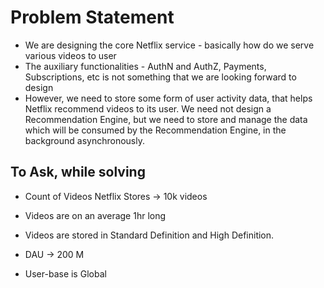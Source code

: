 # Problem Statement

* We are designing the core Netflix service - basically how do we serve various videos to user
* The auxiliary functionalities - AuthN and AuthZ, Payments, Subscriptions, etc is not something that we are looking forward to design
* However, we need to store some form of user activity data, that helps Netflix recommend videos to its user. We need not design a Recommendation Engine, but we need to store and manage the data which will be consumed by the Recommendation Engine, in the background asynchronously.

## To Ask, while solving

* Count of Videos Netflix Stores -> 10k videos
* Videos are on an average 1hr long
* Videos are stored in Standard Definition and High Definition.

* DAU -> 200 M
* User-base is Global
